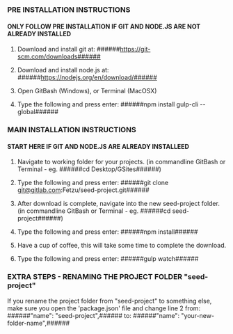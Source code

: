 
### PRE INSTALLATION INSTRUCTIONS ###
#### ONLY FOLLOW PRE INSTALLATION IF GIT AND NODE.JS ARE NOT ALREADY INSTALLED ####

1. Download and install git at:
		######https://git-scm.com/downloads######

2. Download and install node.js at:
		######https://nodejs.org/en/download/######

3. Open GitBash (Windows), or Terminal (MacOSX)

4. Type the following and press enter:
		######npm install gulp-cli --global######




### MAIN INSTALLATION INSTRUCTIONS ###
#### START HERE IF GIT AND NODE.JS ARE ALREADY INSTALLEED ####

1. Navigate to working folder for your projects.
		(in commandline GitBash or Terminal - eg. ######cd Desktop/GSites######) 

2. Type the following and press enter:
		######git clone git@gitlab.com:Fetzu/seed-project.git######

3. After download is complete, navigate into the new seed-project folder.
		(in commandline GitBash or Terminal - eg. ######cd seed-project######) 

4. Type the following and press enter:
		######npm install######

5. Have a cup of coffee, this will take some time to complete the download.

6. Type the following and press enter:
		######gulp watch######




### EXTRA STEPS - RENAMING THE PROJECT FOLDER "seed-project" ###
If you rename the project folder from "seed-project" to something else, make sure you open the 'package.json' file and change line 2 from: 
		######"name": "seed-project",######
to:
		######"name": "your-new-folder-name",######





